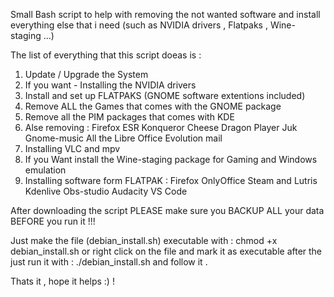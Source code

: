 
Small Bash script to help with removing the not wanted software and install everything else that i need (such as NVIDIA drivers , Flatpaks , Wine-staging ...)

The list of everything that this script doeas is :

1. Update / Upgrade the System
2. If you want - Installing the NVIDIA drivers
3. Install and set up FLATPAKS (GNOME software extentions included)
4.  Remove ALL the Games that comes with the GNOME package
5.  Remove all the PIM packages that comes with KDE
6.  Alse removing :   Firefox ESR
                      Konqueror
                      Cheese
                      Dragon Player
                      Juk
                      Gnome-music
                      All the Libre Office
                      Evolution mail
7. Installing VLC and mpv
8. If you Want install the Wine-staging package for Gaming and Windows emulation
9. Installing software form FLATPAK :  Firefox
                                       OnlyOffice
                                       Steam and Lutris
                                       Kdenlive
                                       Obs-studio
                                       Audacity
                                       VS Code
                                       
  After downloading the script PLEASE make sure you BACKUP ALL your data BEFORE you run it !!!
  
  Just make the file (debian_install.sh) executable with : chmod +x debian_install.sh 
        or right click on the file and mark it as executable
 after the just run it with : ./debian_install.sh
 and follow it .
 
 Thats it , hope it helps :) !
                      

